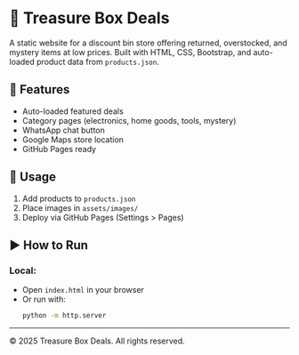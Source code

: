 # 🧭 Treasure Box Deals

A static website for a discount bin store offering returned, overstocked, and mystery items at low prices. Built with HTML, CSS, Bootstrap, and auto-loaded product data from `products.json`.

## 🚀 Features
- Auto-loaded featured deals
- Category pages (electronics, home goods, tools, mystery)
- WhatsApp chat button
- Google Maps store location
- GitHub Pages ready

## 📂 Usage
1. Add products to `products.json`
2. Place images in `assets/images/`
3. Deploy via GitHub Pages (Settings > Pages)

## ▶️ How to Run

### Local:
- Open `index.html` in your browser
- Or run with:
  ```bash
  python -m http.server
---

© 2025 Treasure Box Deals. All rights reserved.
